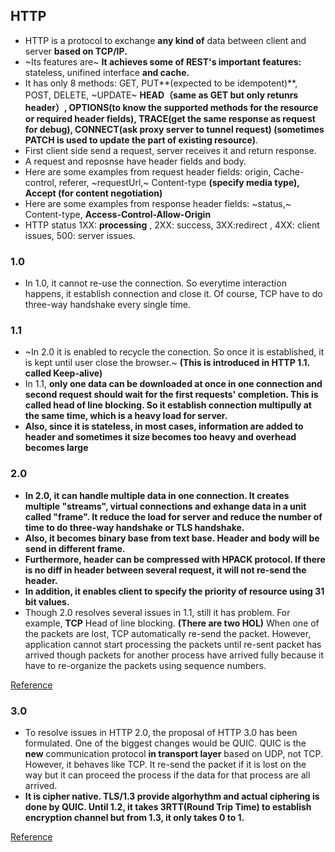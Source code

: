 ## HTTP
- HTTP is a protocol to exchange **any kind of** data between client and server **based on TCP/IP.**
- ~Its features are~ **It achieves some of REST's important features:** stateless, unifined interface **and cache.**
- It has only 8 methods: GET, PUT**(expected to be idempotent)**, POST, DELETE, ~UPDATE~ **HEAD（same as GET but only retunrs header）, OPTIONS(to know the supported methods for the resource or required header fields), TRACE(get the same response as request for debug), CONNECT(ask proxy server to tunnel request) (sometimes PATCH is used to update the part of existing resource)**.
- First client side send a request, server receives it and return response.
- A request and reposnse have header fields and body. 
- Here are some examples from request header fields: origin, Cache-control, referer, ~requestUrl,~ Content-type **(specify media type), Accept (for content negotiation)**
- Here are some examples from response header fields: ~status,~ Content-type, **Access-Control-Allow-Origin**
- HTTP status 1XX: **processing** , 2XX: success, 3XX:redirect , 4XX: client issues, 500: server issues.

### 1.0
- In 1.0, it cannot re-use the connection. So everytime interaction happens, it establish connection and close it. Of course, TCP have to do three-way handshake every single time.

### 1.1 
- ~In 2.0 it is enabled to recycle the conection. So once it is established, it is kept until user close the browser.~ **(This is introduced in HTTP 1.1. called Keep-alive)**
- In 1.1, **only one data can be downloaded at once in one connection and second request should wait for the first requests' completion. **This is called head of line blocking.** So it establish connection multipully at the same time, which is a heavy load for server.**
- **Also, since it is stateless, in most cases, information are added to header and sometimes it size becomes too heavy and overhead becomes large**

### 2.0
- **In 2.0, it can handle multiple data in one connection. It creates multiple "streams", virtual connections and exhange data in a unit called "frame". It reduce the load for server and reduce the number of time to do three-way handshake or TLS handshake.**
- **Also, it becomes binary base from text base. Header and body will be send in different frame.**
- **Furthermore, header can be compressed with HPACK protocol. If there is no diff in header between several request, it will not re-send the header.**
- **In addition, it enables client to specify the priority of resource using 31 bit values.**
- Though 2.0 resolves several issues in 1.1, still it has problem. For example, **TCP** Head of line blocking. **(There are two HOL)** When one of the packets are lost, TCP automatically re-send the packet. However, application cannot start processing the packets until re-sent packet has arrived though packets for another process have arrived fully because it have to re-organize the packets using sequence numbers.

[Reference](https://qiita.com/uutarou10/items/7698ee3336c70a482843)

### 3.0
- To resolve issues in HTTP 2.0, the proposal of HTTP 3.0 has been formulated. One of the biggest changes would be QUIC. QUIC is the **new** communication protocol **in transport layer** based on UDP, not TCP. However, it behaves like TCP. It re-send the packet if it is lost on the way but it can proceed the process if the data for that process are all arrived.
- **It is cipher native. TLS/1.3 provide algorhythm and actual ciphering is done by QUIC. Until 1.2, it takes 3RTT(Round Trip Time) to establish encryption channel but from 1.3, it only takes 0 to 1.** 

[Reference](https://http3-explained.haxx.se/en/quic-connections.html)
